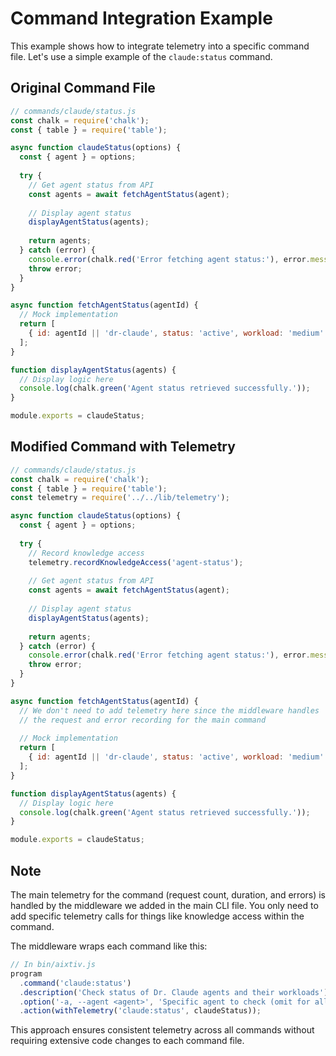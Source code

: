 # Command Integration Example

This example shows how to integrate telemetry into a specific command file. Let's use a simple example of the `claude:status` command.

## Original Command File

```javascript
// commands/claude/status.js
const chalk = require('chalk');
const { table } = require('table');

async function claudeStatus(options) {
  const { agent } = options;
  
  try {
    // Get agent status from API
    const agents = await fetchAgentStatus(agent);
    
    // Display agent status
    displayAgentStatus(agents);
    
    return agents;
  } catch (error) {
    console.error(chalk.red('Error fetching agent status:'), error.message);
    throw error;
  }
}

async function fetchAgentStatus(agentId) {
  // Mock implementation
  return [
    { id: agentId || 'dr-claude', status: 'active', workload: 'medium' }
  ];
}

function displayAgentStatus(agents) {
  // Display logic here
  console.log(chalk.green('Agent status retrieved successfully.'));
}

module.exports = claudeStatus;
```

## Modified Command with Telemetry

```javascript
// commands/claude/status.js
const chalk = require('chalk');
const { table } = require('table');
const telemetry = require('../../lib/telemetry');

async function claudeStatus(options) {
  const { agent } = options;
  
  try {
    // Record knowledge access 
    telemetry.recordKnowledgeAccess('agent-status');
    
    // Get agent status from API
    const agents = await fetchAgentStatus(agent);
    
    // Display agent status
    displayAgentStatus(agents);
    
    return agents;
  } catch (error) {
    console.error(chalk.red('Error fetching agent status:'), error.message);
    throw error;
  }
}

async function fetchAgentStatus(agentId) {
  // We don't need to add telemetry here since the middleware handles
  // the request and error recording for the main command
  
  // Mock implementation
  return [
    { id: agentId || 'dr-claude', status: 'active', workload: 'medium' }
  ];
}

function displayAgentStatus(agents) {
  // Display logic here
  console.log(chalk.green('Agent status retrieved successfully.'));
}

module.exports = claudeStatus;
```

## Note

The main telemetry for the command (request count, duration, and errors) is handled by the middleware we added in the main CLI file. You only need to add specific telemetry calls for things like knowledge access within the command.

The middleware wraps each command like this:

```javascript
// In bin/aixtiv.js
program
  .command('claude:status')
  .description('Check status of Dr. Claude agents and their workloads')
  .option('-a, --agent <agent>', 'Specific agent to check (omit for all agents)')
  .action(withTelemetry('claude:status', claudeStatus));
```

This approach ensures consistent telemetry across all commands without requiring extensive code changes to each command file.
